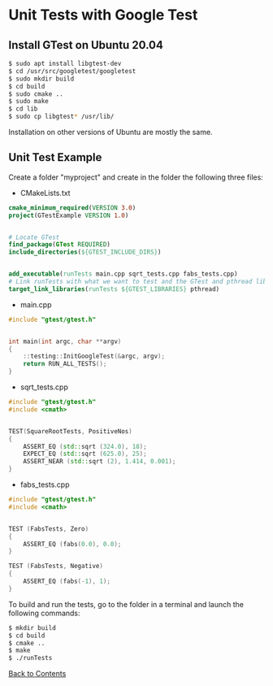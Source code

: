 # Unit Tests with Google Test

## Install GTest on Ubuntu 20.04
```bash
$ sudo apt install libgtest-dev
$ cd /usr/src/googletest/googletest
$ sudo mkdir build
$ cd build
$ sudo cmake ..
$ sudo make
$ cd lib
$ sudo cp libgtest* /usr/lib/
```
Installation on other versions of Ubuntu are mostly the same.


## Unit Test Example
Create a folder "myproject" and create in the folder the following three files:
* CMakeLists.txt
```cmake
cmake_minimum_required(VERSION 3.0)
project(GTestExample VERSION 1.0)


# Locate GTest
find_package(GTest REQUIRED)
include_directories(${GTEST_INCLUDE_DIRS})


add_executable(runTests main.cpp sqrt_tests.cpp fabs_tests.cpp)
# Link runTests with what we want to test and the GTest and pthread library
target_link_libraries(runTests ${GTEST_LIBRARIES} pthread)
```
* main.cpp
```C++
#include "gtest/gtest.h"


int main(int argc, char **argv)
{
    ::testing::InitGoogleTest(&argc, argv);
    return RUN_ALL_TESTS();
}
```
* sqrt_tests.cpp
```C++
#include "gtest/gtest.h"
#include <cmath>


TEST(SquareRootTests, PositiveNos)
{
    ASSERT_EQ (std::sqrt (324.0), 18);
    EXPECT_EQ (std::sqrt (625.0), 25);
    ASSERT_NEAR (std::sqrt (2), 1.414, 0.001);
}
```
* fabs_tests.cpp
```C++
#include "gtest/gtest.h"
#include <cmath>


TEST (FabsTests, Zero)
{ 
    ASSERT_EQ (fabs(0.0), 0.0);
}

TEST (FabsTests, Negative)
{
    ASSERT_EQ (fabs(-1), 1);
}
```
To build and run the tests, go to the folder in a terminal and launch the following commands:
```bash
$ mkdir build
$ cd build
$ cmake ..
$ make
$ ./runTests
```

[Back to Contents](./README.md)
